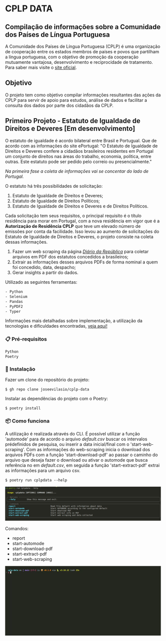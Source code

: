 # CPLP DATA

## Compilação de informações sobre a Comunidade dos Países de Língua Portuguesa

A Comunidade dos Países de Língua Portuguesa (CPLP) é uma organização de cooperação entre os estados membros de países e povos que partilham a língua portuguesa, com o objetivo de promoção da cooperação mutuamente vantajosa, desenvolvimento e reciprocidade de tratamento. Para saber mais visite o [site oficial](https://www.cplp.org/).

## Objetivo

O projeto tem como objetivo compilar informações resultantes das ações da CPLP para servir de apoio para estudos, análise de dados e facilitar a consulta dos dados por parte dos cidadãos da CPLP.

## Primeiro Projeto - Estatuto de Igualdade de Direitos e Deveres [Em desenvolvimento]

O estatuto de igualdade é acordo bilateral entre Brasil e Portugual. Que de acordo com as informações do site ePortugal: "O Estatuto de Igualdade de Direitos e Deveres confere a cidadãos brasileiros residentes em Portugal um conjunto de direitos nas áreas do trabalho, economia, política, entre outras. Este estatuto pode ser pedido pelo correio ou presencialmente."

*Na primeira fase a coleta de informações vai se concentar do lado de Portugal.*

O estatuto há três possibilidades de solicitação: 
1) Estatuto de Igualdade de Direitos e Deveres;
2) Estatuto de Igualdade de Direitos Políticos;
3) Estatuto de Igualdade de Direitos e Deveres e de Direitos Políticos.

Cada solicitação tem seus requisitos, o principal requisito é o título residência para morar em Portugal, com a nova residência em vigor que é a **Autorização de Residência CPLP** que teve um elevado número de emissões por conta da facilidade. Isso levou ao aumento de solicitações do Estatuto de Igualdade de Direitos e Deveres, o projeto consiste na coleta dessas informações.

1) Fazer um web scraping da página [*Diário da República*](https://diariodarepublica.pt/dr/home) para coletar arquivos em PDF dos estatutos concedidos a brasileiros;
2) Extrair as informações desses arquivos PDFs de forma nominal a quem foi concedido, data, despacho;
3) Gerar insights a partir do dados.

Utilizado as seguintes ferramentas:
```
- Python
- Selenium
- Pandas
- PyPDF2
- Typer
```

Informações mais detalhadas sobre implementação, a utilização da tecnologias e dificuldades encontradas, [veja aqui!](https://github.com/joseevilasio/cplp-data/blob/main/docs/about_project.md)

### 📋 Pré-requisitos

```
Python
Poetry
```
### 🔧 Instalação

Fazer um clone do repositório do projeto:
```
$ gh repo clone joseevilasio/cplp-data
```
Instalar as dependências do projeto com o Poetry:
```
$ poetry install
```

### 📦 Como funciona

A utilização é realizada através do CLI. É possível utilizar a função 'automode' para de acordo o arquivo *default.csv* buscar os intervalos prédefinidos de pesquisa, ou inserir a data inicial/final com o 'start-web-scraping'. Com as informações do web-scraping inicia o download dos arquivos PDFs com a função 'start-download-pdf' ao passar o caminho do arquivo que deseja fazer o download ou ativar o automode que busca referência no em *default.csv*, em seguida a função 'start-extract-pdf' extrai as informações para um arquivo csv.

```
$ poetry run cplpdata --help
```

![cplp-data/assets/imgs/cli-help.png](https://github.com/joseevilasio/cplp-data/blob/main/assets/imgs/cli-help.png)

Comandos:
 - report
 - start-automode
 - start-download-pdf
 - start-extract-pdf
 - start-web-scraping

![cplp-data/assets/imgs/cli-help.png](https://github.com/joseevilasio/cplp-data/blob/main/assets/imgs/cli-screenrecord.gif)

